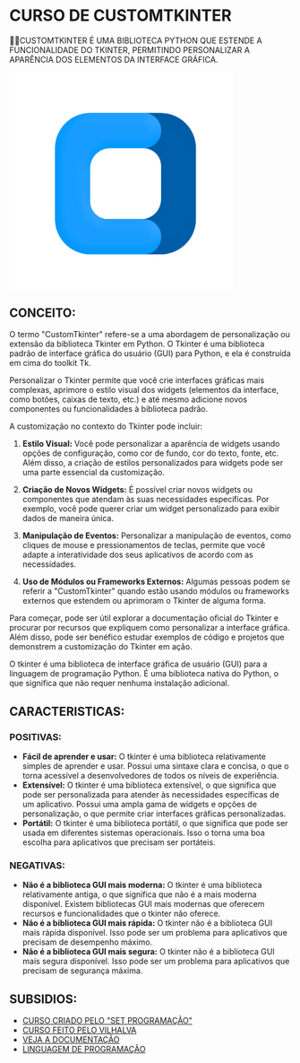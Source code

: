 # CURSO DE CUSTOMTKINTER
👨‍⚖️CUSTOMTKINTER É UMA BIBLIOTECA PYTHON QUE ESTENDE A FUNCIONALIDADE DO TKINTER, PERMITINDO PERSONALIZAR A APARÊNCIA DOS ELEMENTOS DA INTERFACE GRÁFICA.

<img src="FOTO.png" align="center" width="400"> <br>

## CONCEITO:
O termo "CustomTkinter" refere-se a uma abordagem de personalização ou extensão da biblioteca Tkinter em Python. O Tkinter é uma biblioteca padrão de interface gráfica do usuário (GUI) para Python, e ela é construída em cima do toolkit Tk.

Personalizar o Tkinter permite que você crie interfaces gráficas mais complexas, aprimore o estilo visual dos widgets (elementos da interface, como botões, caixas de texto, etc.) e até mesmo adicione novos componentes ou funcionalidades à biblioteca padrão.

A customização no contexto do Tkinter pode incluir:

1. **Estilo Visual:**
   Você pode personalizar a aparência de widgets usando opções de configuração, como cor de fundo, cor do texto, fonte, etc. Além disso, a criação de estilos personalizados para widgets pode ser uma parte essencial da customização.

2. **Criação de Novos Widgets:**
   É possível criar novos widgets ou componentes que atendam às suas necessidades específicas. Por exemplo, você pode querer criar um widget personalizado para exibir dados de maneira única.

3. **Manipulação de Eventos:**
   Personalizar a manipulação de eventos, como cliques de mouse e pressionamentos de teclas, permite que você adapte a interatividade dos seus aplicativos de acordo com as necessidades.

4. **Uso de Módulos ou Frameworks Externos:**
   Algumas pessoas podem se referir a "CustomTkinter" quando estão usando módulos ou frameworks externos que estendem ou aprimoram o Tkinter de alguma forma.

Para começar, pode ser útil explorar a documentação oficial do Tkinter e procurar por recursos que expliquem como personalizar a interface gráfica. Além disso, pode ser benéfico estudar exemplos de código e projetos que demonstrem a customização do Tkinter em ação.

O tkinter é uma biblioteca de interface gráfica de usuário (GUI) para a linguagem de programação Python. É uma biblioteca nativa do Python, o que significa que não requer nenhuma instalação adicional.

## CARACTERISTICAS:
### POSITIVAS:
* **Fácil de aprender e usar:** O tkinter é uma biblioteca relativamente simples de aprender e usar. Possui uma sintaxe clara e concisa, o que o torna acessível a desenvolvedores de todos os níveis de experiência.
* **Extensível:** O tkinter é uma biblioteca extensível, o que significa que pode ser personalizada para atender às necessidades específicas de um aplicativo. Possui uma ampla gama de widgets e opções de personalização, o que permite criar interfaces gráficas personalizadas.
* **Portátil:** O tkinter é uma biblioteca portátil, o que significa que pode ser usada em diferentes sistemas operacionais. Isso o torna uma boa escolha para aplicativos que precisam ser portáteis.

### NEGATIVAS:
* **Não é a biblioteca GUI mais moderna:** O tkinter é uma biblioteca relativamente antiga, o que significa que não é a mais moderna disponível. Existem bibliotecas GUI mais modernas que oferecem recursos e funcionalidades que o tkinter não oferece.
* **Não é a biblioteca GUI mais rápida:** O tkinter não é a biblioteca GUI mais rápida disponível. Isso pode ser um problema para aplicativos que precisam de desempenho máximo.
* **Não é a biblioteca GUI mais segura:** O tkinter não é a biblioteca GUI mais segura disponível. Isso pode ser um problema para aplicativos que precisam de segurança máxima.

## SUBSIDIOS:
- [CURSO CRIADO PELO "SET PROGRAMAÇÃO"](https://youtube.com/playlist?list=PL6KTZQDPGs5gZYtK9YblxA-Te9wQM8mdb&si=57TCJnH5rxLg1gNy)
- [CURSO FEITO PELO VILHALVA](https://github.com/VILHALVA)
- [VEJA A DOCUMENTAÇÃO](https://github.com/TomSchimansky/CustomTkinter)
- [LINGUAGEM DE PROGRAMAÇÃO](https://github.com/VILHALVA/CURSO-DE-PYTHON)


